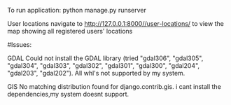 To run application: python manage.py runserver

User locations
navigate to http://127.0.0.1:8000//user-locations/
to view the map showing all registered users' locations


#Issues:

GDAL
Could not install the GDAL library (tried "gdal306", "gdal305", "gdal304", "gdal303", "gdal302", "gdal301", "gdal300", "gdal204", "gdal203", "gdal202"). All whl's not supported by my system.


GIS
No matching distribution found for django.contrib.gis. i cant install the dependencies,my system doesnt support.



